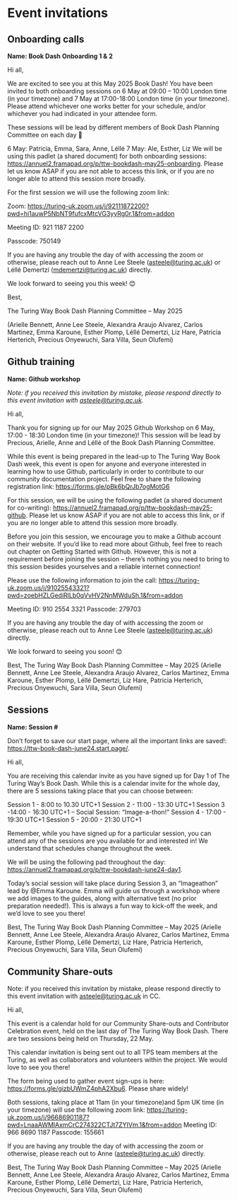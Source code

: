 # Event invitations

## Onboarding calls 

**Name: Book Dash Onboarding 1 & 2**

Hi all,

We are excited to see you at this May 2025 Book Dash! You have been invited to both onboarding sessions on 6 May at 09:00 – 10:00 London time (in your timezone) and 7 May at 17:00-18:00 London time (in your timezone). Please attend whichever one works better for your schedule, and/or whichever you had indicated in your attendee form.

These sessions will be lead by different members of Book Dash Planning Committee on each day 🎉

6 May: Patricia, Emma, Sara, Anne, Léllé
7 May: Ale, Esther, Liz
We will be using this padlet (a shared document) for both onboarding sessions: https://annuel2.framapad.org/p/ttw-bookdash-may25-onboarding. Please let us know ASAP if you are not able to access this link, or if you are no longer able to attend this session more broadly.

For the first session we will use the following zoom link:

Zoom: https://turing-uk.zoom.us/j/92111872200?pwd=hi1auwP5NbNT9fufcxMtcVG3yyRg0r.1&from=addon

Meeting ID: 921 1187 2200

Passcode: 750149

If you are having any trouble the day of with accessing the zoom or otherwise, please reach out to Anne Lee Steele (asteele@turing.ac.uk) or Léllé Demertzi (mdemertzi@turing.ac.uk) directly.

We look forward to seeing you this week! 😊

Best,

The Turing Way Book Dash Planning Committee – May 2025

(Arielle Bennett, Anne Lee Steele, Alexandra Araujo Alvarez, Carlos Martinez, Emma Karoune, Esther Plomp, Léllé Demertzi, Liz Hare, Patricia Herterich, Precious Onyewuchi, Sara Villa, Seun Olufemi)

## Github training

**Name: Github workshop**

_Note: if you received this invitation by mistake, please respond directly to this event invitation with asteele@turing.ac.uk._
 
Hi all,
 
Thank you for signing up for our May 2025 Github Workshop on 6 May, 17:00 - 18:30 London time (in your timezone)! This session will be lead by Precious, Arielle, Anne and Léllé of the Book Dash Planning Committee.
 
While this event is being prepared in the lead-up to The Turing Way Book Dash week, this event is open for anyone and everyone interested in learning how to use Github, particularly in order to contribute to our community documentation project. Feel free to share the following registration link: https://forms.gle/pBk6bQrJb7ogMotG6
 
For this session, we will be using the following padlet (a shared document for co-writing): https://annuel2.framapad.org/p/ttw-bookdash-may25-github. Please let us know ASAP if you are not able to access this link, or if you are no longer able to attend this session more broadly.

Before you join this session, we encourage you to make a Github account on their website. If you’d like to read more about Github, feel free to reach out chapter on Getting Started with Github. However, this is not a requirement before joining the session – there’s nothing you need to bring to this session besides yourselves and a reliable internet connection!
 
Please use the following information to join the call: 
https://turing-uk.zoom.us/j/91025543321?pwd=zoebHZLGediRlLb0qVvHV2NnMWduSh.1&from=addon

Meeting ID: 910 2554 3321
Passcode: 279703
 
If you are having any trouble the day of with accessing the zoom or otherwise, please reach out to Anne Lee Steele (asteele@turing.ac.uk) directly.
 
We look forward to seeing you soon! 😊
 
Best,
The Turing Way Book Dash Planning Committee – May 2025
(Arielle Bennett, Anne Lee Steele, Alexandra Araujo Alvarez, Carlos Martinez, Emma Karoune, Esther Plomp, Léllé Demertzi, Liz Hare, Patricia Herterich, Precious Onyewuchi, Sara Villa, Seun Olufemi)

## Sessions

**Name: Session #**

Don’t forget to save our start page, where all the important links are saved!: https://ttw-book-dash-june24.start.page/.
 
Hi all,
 
You are receiving this calendar invite as you have signed up for Day 1 of The Turing Way’s Book Dash. While this is a calendar invite for the whole day, there are 5 sessions taking place that you can choose between:
 
Session 1 - 8:00 to 10.30 UTC+1
Session 2 - 11:00 - 13:30 UTC+1
Session 3 -14:00 - 16:30 UTC+1 – Social Session: “Image-a-thon!”
Session 4 - 17:00 - 19:30 UTC+1
Session 5 - 20:00 - 21:30 UTC+1
 
Remember, while you have signed up for a particular session, you can attend any of the sessions are you available for and interested in! We understand that schedules change throughout the week.
 
We will be using the following pad throughout the day: https://annuel2.framapad.org/p/ttw-bookdash-june24-day1.
 
Today’s social session will take place during Session 3, an “Imageathon” lead by @Emma Karoune. Emma will guide us through a workshop where we add images to the guides, along with alternative text (no prior preparation needed!). This is always a fun way to kick-off the week, and we’d love to see you there!
 
Best,
The Turing Way Book Dash Planning Committee – May 2025
(Arielle Bennett, Anne Lee Steele, Alexandra Araujo Alvarez, Carlos Martinez, Emma Karoune, Esther Plomp, Léllé Demertzi, Liz Hare, Patricia Herterich, Precious Onyewuchi, Sara Villa, Seun Olufemi)

## Community Share-outs

Note: if you received this invitation by mistake, please respond directly to this event invitation with asteele@turing.ac.uk in CC.

Hi all,

This event is a calendar hold for our Community Share-outs and Contributor Celebration event, held on the last day of The Turing Way Book Dash. There are two sessions being held on Thursday, 22 May. 

This calendar invitation is being sent out to all TPS team members at the Turing, as well as collaborators and volunteers within the project. We would love to see you there!

The form being used to gather event sign-ups is here: https://forms.gle/gizbUWmZ4phA2Xbu6. Please share widely! 

Both sessions, taking place at 11am (in your timezone)and 5pm UK time (in your timezone) will use the following zoom link:
https://turing-uk.zoom.us/j/96686901187?pwd=LnaaAWMlAxmCrC274322CTJt7ZYIVm.1&from=addon
Meeting ID: 966 8690 1187
Passcode: 155661

If you are having any trouble the day of with accessing the zoom or otherwise, please reach out to Anne (asteele@turing.ac.uk) directly.

Best,
The Turing Way Book Dash Planning Committee – May 2025 
(Arielle Bennett, Anne Lee Steele, Alexandra Araujo Alvarez, Carlos Martinez, Emma Karoune, Esther Plomp, Léllé Demertzi, Liz Hare, Patricia Herterich, Precious Onyewuchi, Sara Villa, Seun Olufemi)

